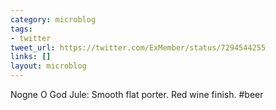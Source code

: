 ```yaml
---
category: microblog
tags:
- twitter
tweet_url: https://twitter.com/ExMember/status/7294544255
links: []
layout: microblog
---
```

Nogne O God Jule: Smooth flat porter. Red wine finish. #beer
